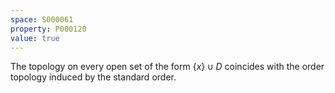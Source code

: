 ```yaml
---
space: S000061
property: P000120
value: true
---
```


The topology on every open set of the form $\{x\}\cup D$ coincides with the order topology induced by the standard order.
